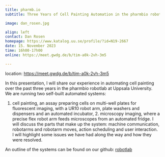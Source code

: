 ```yaml
---
title: pharmb.io
subtitle: Three Years of Cell Painting Automation in the pharmbio robotlab

image: dan_rosen.jpg

align: left
contact: Dan Rosen
homepage: https://www.katalog.uu.se/profile/?id=N19-2667
date: 15. November 2023
time: 16h00-17h00
online: https://meet.gwdg.de/b/tim-a0k-2vh-3m5

---
```


location: https://meet.gwdg.de/b/tim-a0k-2vh-3m5

In this presentation, I will share our experience in automating cell painting over the past three years in the pharmbio robotlab at Uppsala University.
We are running two self-built automated systems:
1. cell painting, an assay preparing cells on multi-well plates for fluorescent imaging, with a UR10 robot arm, plate washers and dispensers and an automated incubator, 2. microscopy imaging, where a precise flex robot arm feeds microscopes from an automated fridge.
I will discuss the parts that make up the system: machine communication, robotarms and robotarm moves, action scheduling and user interaction.
I will highlight some issues we have had along the way and how they were resolved.

An outline of the systems can be found on our github: [robotlab](https://github.com/pharmbio/robotlab)

